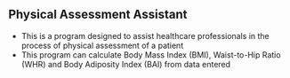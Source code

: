 ## Physical Assessment Assistant

- This is a program designed to assist healthcare professionals in the process of physical assessment of a patient
- This program can calculate Body Mass Index (BMI), Waist-to-Hip Ratio (WHR) and Body Adiposity Index (BAI) from data entered
